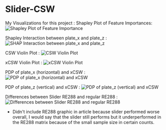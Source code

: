 # Slider-CSW

My Visualizations for this project :
Shapley Plot of Feature Importances:
![Shapley Plot of Feature Importance](https://user-images.githubusercontent.com/98504190/221609818-68ebcce6-869a-4603-b656-473b564ba2b4.png)

Shapley Interaction between plate_x and plate_z :
![SHAP Interaction between plate_x and plate_z](https://user-images.githubusercontent.com/98504190/221609909-c463ecf7-cfa0-4eed-ac07-9ea747c4efbf.png)

CSW Violin Plot :
![CSW Violin Plot](https://user-images.githubusercontent.com/98504190/221616190-ae8d5b4e-ee05-4491-a542-a27d72119b99.png)

xCSW Violin Plot :
![xCSW Violin Plot](https://user-images.githubusercontent.com/98504190/221611524-2c919f14-dcbc-488d-a7c6-d66a5915eef5.png)

PDP of plate_x (horizontal) and xCSW :
![PDP of plate_x (horizontal) and xCSW](https://user-images.githubusercontent.com/98504190/221615045-3f47c3cb-60dc-4aa5-abaa-cf05246b5792.png)

PDP of plate_z (vertical) and xCSW :
![PDP of plate_z (vertical) and xCSW](https://user-images.githubusercontent.com/98504190/221614952-5352500c-9da9-46a5-8381-2e70d12da475.png)

Differences between Slider RE288 and regular RE288 :
![Differences between Slider RE288 and regular RE288](https://user-images.githubusercontent.com/98504190/221615238-2fb56728-ee82-4b54-83fc-73fd05449444.png)

- Didn't include RE288 graphic in article because slider performed worse overall, I would say that the slider still performs but it underperformed in the RE288 matrix because of the small sample size in certain counts.
